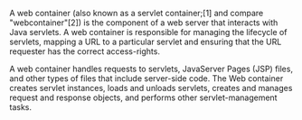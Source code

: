 A web container (also known as a servlet container;[1] and compare "webcontainer"[2]) is the component of a web server that interacts with Java servlets. A web container is responsible for managing the lifecycle of servlets, mapping a URL to a particular servlet and ensuring that the URL requester has the correct access-rights.

A web container handles requests to servlets, JavaServer Pages (JSP) files, and other types of files that include server-side code. The Web container creates servlet instances, loads and unloads servlets, creates and manages request and response objects, and performs other servlet-management tasks.
